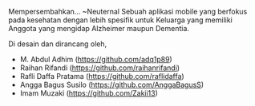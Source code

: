 Mempersembahkan... ~Neuternal Sebuah aplikasi mobile yang berfokus pada kesehatan dengan lebih spesifik untuk Keluarga yang memiliki Anggota yang mengidap Alzheimer maupun Dementia.

Di desain dan dirancang oleh,
- M. Abdul Adhim (https://github.com/adq1p89)
- Raihan Rifandi (https://github.com/raihanrifandi)
- Rafli Daffa Pratama (https://github.com/raflidaffa)
- Angga Bagus Susilo (https://github.com/AnggaBagusS)
- Imam Muzaki (https://github.com/Zakii13)
